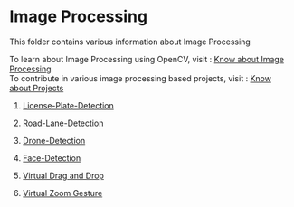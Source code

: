 # Image Processing

This folder contains various information about Image Processing 

To learn about Image Processing using OpenCV, visit : [Know about Image Processing](https://github.com/dishamodi0910/MindWave/tree/ImageProcessing/ImageProcessing/Concepts_Code) <br>
To contribute in various image processing based projects, visit : [Know about Projects](https://github.com/dishamodi0910/MindWave/tree/ImageProcessing/ImageProcessing/Projects)



1. [License-Plate-Detection](https://github.com/dishamodi0910/MindWave/tree/ImageProcessing/ImageProcessing/Projects/LicensePlateDetection)

2. [Road-Lane-Detection](https://github.com/dishamodi0910/MindWave/tree/ImageProcessing/ImageProcessing/Projects/RoadLaneDetection)

3. [Drone-Detection](https://github.com/dishamodi0910/MindWave/tree/ImageProcessing/ImageProcessing/Projects/Drone-Detection)

4. [Face-Detection](https://github.com/dishamodi0910/MindWave/tree/ImageProcessing/ImageProcessing/Projects/FaceDetection)

5. [Virtual Drag and Drop](https://github.com/dishamodi0910/MindWave/tree/ZoomGesture/ImageProcessing/Projects/Virtual_Drag_Drop)

6. [Virtual Zoom Gesture](https://github.com/dishamodi0910/MindWave/tree/ZoomGesture/ImageProcessing/Projects/Virtual%20Zoom%20Gesture)
